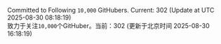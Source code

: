 Committed to Following `10,000` GitHubers. Current: <!-- FOLLOWING_COUNT -->302<!-- FOLLOWING_COUNT --> (Update at UTC <!-- LAST_UPDATED -->2025-08-30 08:18:19<!-- LAST_UPDATED -->)<br>
致力于关注`10,000`个GitHuber。当前：<!-- FOLLOWING_COUNT -->302<!-- FOLLOWING_COUNT --> (更新于北京时间 <!-- LAST_UPDATED_CST -->2025-08-30 16:18:19<!-- LAST_UPDATED_CST -->)
